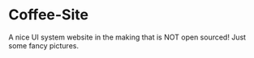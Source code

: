 # Coffee-Site
A nice UI system website in the making that is NOT open sourced! Just some fancy pictures.
